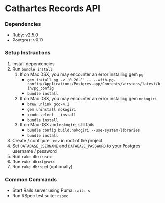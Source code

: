 # Cathartes Records API

### Dependencies

* Ruby: v2.5.0
* Postgres: v9.10

### Setup Instructions

1. Install dependencies
2. Run `bundle install`
   1. If on Mac OSX, you may encounter an error installing gem `pg`
      * `gem install pg -v '0.20.0' -- --with-pg-config=/Applications/Postgres.app/Contents/Versions/latest/bin/pg_config`
      * `bundle install`
   2. If on Mac OSX, you may encounter an error installing gem `nokogiri`
      * `brew unlink gcc-4.2`
      * `gem uninstall nokogiri`
      * `xcode-select --install`
      * `bundle install`
   3. If on Max OSX and `nokogiri` still fails
      * `bundle config build.nokogiri --use-system-libraries`
      * `bundle install`
3. Create / configure `.env` in root of the project
4. Set `DATABASE_USERNAME` and `DATABASE_PASSWORD` to your Postgres username / password
5. Run `rake db:create`
6. Run `rake db:migrate`
7. Run `rake db:seed` (optionally)

### Common Commands

* Start Rails server using Puma: `rails s`
* Run RSpec test suite: `rspec`
